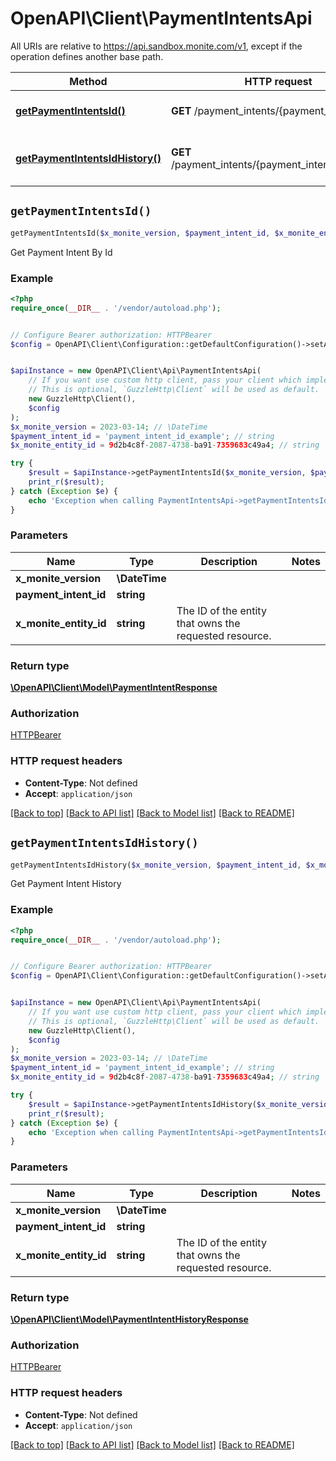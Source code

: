 # OpenAPI\Client\PaymentIntentsApi

All URIs are relative to https://api.sandbox.monite.com/v1, except if the operation defines another base path.

| Method | HTTP request | Description |
| ------------- | ------------- | ------------- |
| [**getPaymentIntentsId()**](PaymentIntentsApi.md#getPaymentIntentsId) | **GET** /payment_intents/{payment_intent_id} | Get Payment Intent By Id |
| [**getPaymentIntentsIdHistory()**](PaymentIntentsApi.md#getPaymentIntentsIdHistory) | **GET** /payment_intents/{payment_intent_id}/history | Get Payment Intent History |


## `getPaymentIntentsId()`

```php
getPaymentIntentsId($x_monite_version, $payment_intent_id, $x_monite_entity_id): \OpenAPI\Client\Model\PaymentIntentResponse
```

Get Payment Intent By Id

### Example

```php
<?php
require_once(__DIR__ . '/vendor/autoload.php');


// Configure Bearer authorization: HTTPBearer
$config = OpenAPI\Client\Configuration::getDefaultConfiguration()->setAccessToken('YOUR_ACCESS_TOKEN');


$apiInstance = new OpenAPI\Client\Api\PaymentIntentsApi(
    // If you want use custom http client, pass your client which implements `GuzzleHttp\ClientInterface`.
    // This is optional, `GuzzleHttp\Client` will be used as default.
    new GuzzleHttp\Client(),
    $config
);
$x_monite_version = 2023-03-14; // \DateTime
$payment_intent_id = 'payment_intent_id_example'; // string
$x_monite_entity_id = 9d2b4c8f-2087-4738-ba91-7359683c49a4; // string | The ID of the entity that owns the requested resource.

try {
    $result = $apiInstance->getPaymentIntentsId($x_monite_version, $payment_intent_id, $x_monite_entity_id);
    print_r($result);
} catch (Exception $e) {
    echo 'Exception when calling PaymentIntentsApi->getPaymentIntentsId: ', $e->getMessage(), PHP_EOL;
}
```

### Parameters

| Name | Type | Description  | Notes |
| ------------- | ------------- | ------------- | ------------- |
| **x_monite_version** | **\DateTime**|  | |
| **payment_intent_id** | **string**|  | |
| **x_monite_entity_id** | **string**| The ID of the entity that owns the requested resource. | |

### Return type

[**\OpenAPI\Client\Model\PaymentIntentResponse**](../Model/PaymentIntentResponse.md)

### Authorization

[HTTPBearer](../../README.md#HTTPBearer)

### HTTP request headers

- **Content-Type**: Not defined
- **Accept**: `application/json`

[[Back to top]](#) [[Back to API list]](../../README.md#endpoints)
[[Back to Model list]](../../README.md#models)
[[Back to README]](../../README.md)

## `getPaymentIntentsIdHistory()`

```php
getPaymentIntentsIdHistory($x_monite_version, $payment_intent_id, $x_monite_entity_id): \OpenAPI\Client\Model\PaymentIntentHistoryResponse
```

Get Payment Intent History

### Example

```php
<?php
require_once(__DIR__ . '/vendor/autoload.php');


// Configure Bearer authorization: HTTPBearer
$config = OpenAPI\Client\Configuration::getDefaultConfiguration()->setAccessToken('YOUR_ACCESS_TOKEN');


$apiInstance = new OpenAPI\Client\Api\PaymentIntentsApi(
    // If you want use custom http client, pass your client which implements `GuzzleHttp\ClientInterface`.
    // This is optional, `GuzzleHttp\Client` will be used as default.
    new GuzzleHttp\Client(),
    $config
);
$x_monite_version = 2023-03-14; // \DateTime
$payment_intent_id = 'payment_intent_id_example'; // string
$x_monite_entity_id = 9d2b4c8f-2087-4738-ba91-7359683c49a4; // string | The ID of the entity that owns the requested resource.

try {
    $result = $apiInstance->getPaymentIntentsIdHistory($x_monite_version, $payment_intent_id, $x_monite_entity_id);
    print_r($result);
} catch (Exception $e) {
    echo 'Exception when calling PaymentIntentsApi->getPaymentIntentsIdHistory: ', $e->getMessage(), PHP_EOL;
}
```

### Parameters

| Name | Type | Description  | Notes |
| ------------- | ------------- | ------------- | ------------- |
| **x_monite_version** | **\DateTime**|  | |
| **payment_intent_id** | **string**|  | |
| **x_monite_entity_id** | **string**| The ID of the entity that owns the requested resource. | |

### Return type

[**\OpenAPI\Client\Model\PaymentIntentHistoryResponse**](../Model/PaymentIntentHistoryResponse.md)

### Authorization

[HTTPBearer](../../README.md#HTTPBearer)

### HTTP request headers

- **Content-Type**: Not defined
- **Accept**: `application/json`

[[Back to top]](#) [[Back to API list]](../../README.md#endpoints)
[[Back to Model list]](../../README.md#models)
[[Back to README]](../../README.md)
